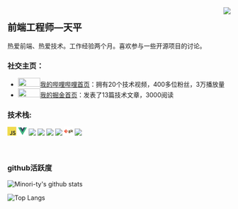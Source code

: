 <img align="right" src="https://count.getloli.com/get/@:Minori-ty?theme=moebooru">

## 前端工程师—天平

热爱前端、热爱技术。工作经验两个月。喜欢参与一些开源项目的讨论。

### **社交主页：**

- <code><img height="20" width="50" src="https://github.com/Minori-ty/Minori-ty/blob/main/bilibili.png"></code>[我的哔哩哔哩首页](https://space.bilibili.com/1503877955)：拥有20个技术视频，400多位粉丝，3万播放量
- <code><img height="20" width="50" src="https://github.com/Minori-ty/Minori-ty/blob/main/juejin.png"></code>[我的掘金首页](https://juejin.cn/user/1214304985296439/posts)：发表了13篇技术文章，3000阅读

### **技术栈:**

<code><img height="20" src="https://raw.githubusercontent.com/github/explore/80688e429a7d4ef2fca1e82350fe8e3517d3494d/topics/javascript/javascript.png"></code>
<code><img height="20" src="https://raw.githubusercontent.com/github/explore/80688e429a7d4ef2fca1e82350fe8e3517d3494d/topics/vue/vue.png"></code>
<code><img height="20" src="https://github.com/Minori-ty/Minori-ty/blob/main/vite.png"></code>
<code><img height="20" src="https://github.com/Minori-ty/Minori-ty/blob/main/less.png"></code>
<code><img height="20" src="https://github.com/Minori-ty/Minori-ty/blob/main/element plus.png"></code>
<code><img height="20" src="https://github.com/Minori-ty/Minori-ty/blob/main/vant.png"></code>
<code><img height="20" src="https://raw.githubusercontent.com/github/explore/80688e429a7d4ef2fca1e82350fe8e3517d3494d/topics/git/git.png"></code>
<code><img height="20" src="https://github.com/Minori-ty/Minori-ty/blob/main/docker.jpg"></code>
<br><br><br>


### github活跃度
![Minori-ty's github stats](https://github-readme-stats.vercel.app/api?username=Minori-ty&show_icons=true&theme=vue)

![Top Langs](https://github-readme-stats.vercel.app/api/top-langs/?username=Minori-ty)

